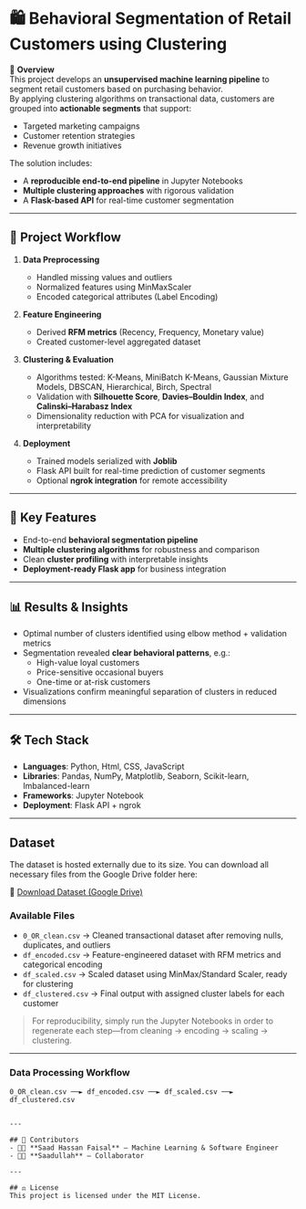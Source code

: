 # 🛍️ Behavioral Segmentation of Retail Customers using Clustering

🚀 **Overview**  
This project develops an **unsupervised machine learning pipeline** to segment retail customers based on purchasing behavior.  
By applying clustering algorithms on transactional data, customers are grouped into **actionable segments** that support:  
- Targeted marketing campaigns  
- Customer retention strategies  
- Revenue growth initiatives  

The solution includes:  
- A **reproducible end-to-end pipeline** in Jupyter Notebooks  
- **Multiple clustering approaches** with rigorous validation  
- A **Flask-based API** for real-time customer segmentation  

---

## 📂 Project Workflow

1. **Data Preprocessing**  
   - Handled missing values and outliers  
   - Normalized features using MinMaxScaler  
   - Encoded categorical attributes (Label Encoding)  

2. **Feature Engineering**  
   - Derived **RFM metrics** (Recency, Frequency, Monetary value)  
   - Created customer-level aggregated dataset  

3. **Clustering & Evaluation**  
   - Algorithms tested: K-Means, MiniBatch K-Means, Gaussian Mixture Models, DBSCAN, Hierarchical, Birch, Spectral  
   - Validation with **Silhouette Score**, **Davies–Bouldin Index**, and **Calinski–Harabasz Index**  
   - Dimensionality reduction with PCA for visualization and interpretability  

4. **Deployment**  
   - Trained models serialized with **Joblib**  
   - Flask API built for real-time prediction of customer segments  
   - Optional **ngrok integration** for remote accessibility  

---

## 🎯 Key Features
- End-to-end **behavioral segmentation pipeline**  
- **Multiple clustering algorithms** for robustness and comparison  
- Clean **cluster profiling** with interpretable insights  
- **Deployment-ready Flask app** for business integration  

---

## 📊 Results & Insights
- Optimal number of clusters identified using elbow method + validation metrics  
- Segmentation revealed **clear behavioral patterns**, e.g.:  
  - High-value loyal customers  
  - Price-sensitive occasional buyers  
  - One-time or at-risk customers  
- Visualizations confirm meaningful separation of clusters in reduced dimensions  

---

## 🛠️ Tech Stack
- **Languages**: Python, Html, CSS, JavaScript
- **Libraries**: Pandas, NumPy, Matplotlib, Seaborn, Scikit-learn, Imbalanced-learn  
- **Frameworks**: Jupyter Notebook  
- **Deployment**: Flask API + ngrok 

---

##  Dataset

The dataset is hosted externally due to its size. You can download all necessary files from the Google Drive folder here:

🔗 [Download Dataset (Google Drive)](https://drive.google.com/drive/folders/1geUrlsszXgqRyD3_WOhuORHqHudBpKLO?usp=drive_link)

###  Available Files
- `0_OR_clean.csv` → Cleaned transactional dataset after removing nulls, duplicates, and outliers  
- `df_encoded.csv` → Feature-engineered dataset with RFM metrics and categorical encoding  
- `df_scaled.csv` → Scaled dataset using MinMax/Standard Scaler, ready for clustering  
- `df_clustered.csv` → Final output with assigned cluster labels for each customer  

> For reproducibility, simply run the Jupyter Notebooks in order to regenerate each step—from cleaning → encoding → scaling → clustering.

---

###  Data Processing Workflow

```plaintext
0_OR_clean.csv ──► df_encoded.csv ──► df_scaled.csv ──► df_clustered.csv


---

## 🤝 Contributors
- 👨‍💻 **Saad Hassan Faisal** – Machine Learning & Software Engineer  
- 👨‍💻 **Saadullah** – Collaborator  

---

## ⚖️ License
This project is licensed under the MIT License.  
